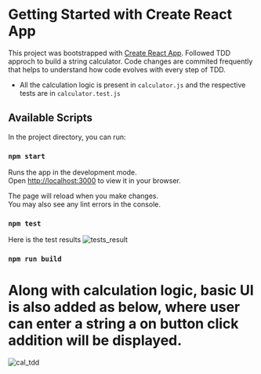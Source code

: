 # Getting Started with Create React App

This project was bootstrapped with [Create React App](https://github.com/facebook/create-react-app). Followed TDD approch to build a string calculator. Code changes are commited frequently that helps to understand how code evolves with every step of TDD.
- All the calculation logic is present in `calculator.js` and the respective tests are in `calculator.test.js`

## Available Scripts

In the project directory, you can run:

### `npm start`

Runs the app in the development mode.\
Open [http://localhost:3000](http://localhost:3000) to view it in your browser.

The page will reload when you make changes.\
You may also see any lint errors in the console.

### `npm test`
Here is the test results
![tests_result](https://github.com/user-attachments/assets/e9626b90-6351-40ce-ac93-5f9189045a94)


### `npm run build`

# Along with calculation logic, basic UI is also added as below, where user can enter a string a on button click addition will be displayed.
![cal_tdd](https://github.com/user-attachments/assets/1c391f9d-7d82-469a-8798-d427176542c2)
